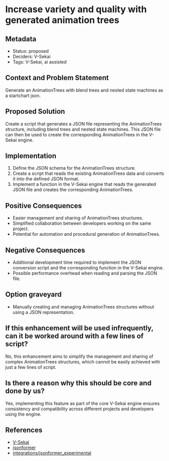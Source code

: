 # Increase variety and quality with generated animation trees

## Metadata

- Status: proposed
- Deciders: V-Sekai
- Tags: V-Sekai, ai assisted

## Context and Problem Statement

Generate an AnimationTrees with blend trees and nested state machines as a startchart json.

## Proposed Solution

Create a script that generates a JSON file representing the AnimationTrees structure, including blend trees and nested state machines. This JSON file can then be used to create the corresponding AnimationTrees in the V-Sekai engine.

## Implementation

1. Define the JSON schema for the AnimationTrees structure.
2. Create a script that reads the existing AnimationTrees data and converts it into the defined JSON format.
3. Implement a function in the V-Sekai engine that reads the generated JSON file and creates the corresponding AnimationTrees.

## Positive Consequences

- Easier management and sharing of AnimationTrees structures.
- Simplified collaboration between developers working on the same project.
- Potential for automation and procedural generation of AnimationTrees.

## Negative Consequences

- Additional development time required to implement the JSON conversion script and the corresponding function in the V-Sekai engine.
- Possible performance overhead when reading and parsing the JSON file.

## Option graveyard

- Manually creating and managing AnimationTrees structures without using a JSON representation.

## If this enhancement will be used infrequently, can it be worked around with a few lines of script?

No, this enhancement aims to simplify the management and sharing of complex AnimationTrees structures, which cannot be easily achieved with just a few lines of script.

## Is there a reason why this should be core and done by us?

Yes, implementing this feature as part of the core V-Sekai engine ensures consistency and compatibility across different projects and developers using the engine.

## References

- [V-Sekai](https://v-sekai.org/)
- [jsonformer](https://github.com/1rgs/jsonformer)
- [integrations/jsonformer_experimental](https://python.langchain.com/en/latest/modules/models/llms/integrations/jsonformer_experimental.html)
